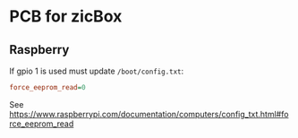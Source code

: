 # PCB for zicBox

## Raspberry

If gpio 1 is used must update `/boot/config.txt`:

```ini
force_eeprom_read=0
```

See https://www.raspberrypi.com/documentation/computers/config_txt.html#force_eeprom_read
